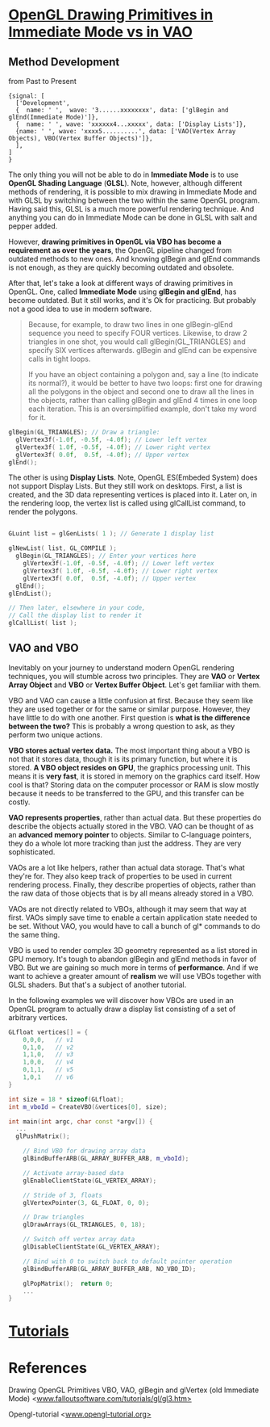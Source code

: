 [OpenGL Drawing Primitives in Immediate Mode vs in VAO](http://www.falloutsoftware.com/tutorials/gl/gl3.htm)
============================================================================================================

Method Development
------------------

from Past to Present

```wavedrom
{signal: [
  ['Development',
  {  name: ' ',  wave: '3......xxxxxxxx', data: ['glBegin and glEnd(Immediate Mode)']},
  {  name: ' ', wave: 'xxxxxx4...xxxxx', data: ['Display Lists']},
  {name: ' ', wave: 'xxxx5..........', data: ['VAO(Vertex Array Objects), VBO(Vertex Buffer Objects)']},
  ],
]
}
```

The only thing you will not be able to do in **Immediate Mode** is to use **OpenGL Shading Language** (**GLSL**). Note, however, although different methods of rendering, it is possible to mix drawing in Immediate Mode and with GLSL by switching between the two within the same OpenGL program. Having said this, GLSL is a much more powerful rendering technique. And anything you can do in Immediate Mode can be done in GLSL with salt and pepper added.

However, **drawing primitives in OpenGL via VBO has become a requirement as over the years**, the OpenGL pipeline changed from outdated methods to new ones. And knowing glBegin and glEnd commands is not enough, as they are quickly becoming outdated and obsolete.

After that, let's take a look at different ways of drawing primitives in OpenGL. One, called **Immediate Mode** using **glBegin and glEnd**, has become outdated. But it still works, and it's Ok for practicing. But probably not a good idea to use in modern software.

> Because, for example, to draw two lines in one glBegin-glEnd sequence you need to specify FOUR vertices. Likewise, to draw 2 triangles in one shot, you would call glBegin(GL_TRIANGLES) and specify SIX vertices afterwards. glBegin and glEnd can be expensive calls in tight loops.
>
> If you have an object containing a polygon and, say a line (to indicate its normal?), it would be better to have two loops: first one for drawing all the polygons in the object and second one to draw all the lines in the objects, rather than calling glBegin and glEnd 4 times in one loop each iteration. This is an oversimplified example, don't take my word for it.

```cpp
glBegin(GL_TRIANGLES); // Draw a triangle:
  glVertex3f(-1.0f, -0.5f, -4.0f); // Lower left vertex
  glVertex3f( 1.0f, -0.5f, -4.0f); // Lower right vertex
  glVertex3f( 0.0f,  0.5f, -4.0f); // Upper vertex
glEnd();
```

The other is using **Display Lists**. Note, OpenGL ES(Embeded System) does not support Display Lists. But they still work on desktops. First, a list is created, and the 3D data representing vertices is placed into it. Later on, in the rendering loop, the vertex list is called using glCallList command, to render the polygons.

```cpp

GLuint list = glGenLists( 1 ); // Generate 1 display list

glNewList( list, GL_COMPILE );
  glBegin(GL_TRIANGLES); // Enter your vertices here
    glVertex3f(-1.0f, -0.5f, -4.0f); // Lower left vertex
    glVertex3f( 1.0f, -0.5f, -4.0f); // Lower right vertex
    glVertex3f( 0.0f,  0.5f, -4.0f); // Upper vertex
  glEnd();
glEndList();

// Then later, elsewhere in your code,
// Call the display list to render it
glCallList( list );
```

VAO and VBO
-----------

Inevitably on your journey to understand modern OpenGL rendering techniques, you will stumble across two principles. They are **VAO** or **Vertex Array Object** and **VBO** or **Vertex Buffer Object**. Let's get familiar with them.

VBO and VAO can cause a little confusion at first. Because they seem like they are used together or for the same or similar purpose. However, they have little to do with one another. First question is **what is the difference between the two?** This is probably a wrong question to ask, as they perform two unique actions.

**VBO stores actual vertex data.** The most important thing about a VBO is not that it stores data, though it is its primary function, but where it is stored. **A VBO object resides on GPU**, the graphics processing unit. This means it is **very fast**, it is stored in memory on the graphics card itself. How cool is that? Storing data on the computer processor or RAM is slow mostly because it needs to be transferred to the GPU, and this transfer can be costly.

**VAO represents properties**, rather than actual data. But these properties do describe the objects actually stored in the VBO. VAO can be thought of as an **advanced memory pointer** to objects. Similar to C-language pointers, they do a whole lot more tracking than just the address. They are very sophisticated.

VAOs are a lot like helpers, rather than actual data storage. That's what they're for. They also keep track of properties to be used in current rendering process. Finally, they describe properties of objects, rather than the raw data of those objects that is by all means already stored in a VBO.

VAOs are not directly related to VBOs, although it may seem that way at first. VAOs simply save time to enable a certain application state needed to be set. Without VAO, you would have to call a bunch of gl* commands to do the same thing.

VBO is used to render complex 3D geometry represented as a list stored in GPU memory. It's tough to abandon glBegin and glEnd methods in favor of VBO. But we are gaining so much more in terms of **performance**. And if we want to achieve a greater amount of **realism** we will use VBOs together with GLSL shaders. But that's a subject of another tutorial.

In the following examples we will discover how VBOs are used in an OpenGL program to actually draw a display list consisting of a set of arbitrary vertices.

```cpp
GLfloat vertices[] = {
    0,0,0,   // v1
    0,1,0,   // v2
    1,1,0,   // v3
    1,0,0,   // v4
    0,1,1,   // v5
    1,0,1    // v6
}

int size = 18 * sizeof(GLfloat);
int m_vboId = CreateVBO(&vertices[0], size);

int main(int argc, char const *argv[]) {
  ...
  glPushMatrix();

    // Bind VBO for drawing array data
    glBindBufferARB(GL_ARRAY_BUFFER_ARB, m_vboId);

    // Activate array-based data
    glEnableClientState(GL_VERTEX_ARRAY);

    // Stride of 3, floats
    glVertexPointer(3, GL_FLOAT, 0, 0);

    // Draw triangles
    glDrawArrays(GL_TRIANGLES, 0, 18);

    // Switch off vertex array data
    glDisableClientState(GL_VERTEX_ARRAY);

    // Bind with 0 to switch back to default pointer operation
    glBindBufferARB(GL_ARRAY_BUFFER_ARB, NO_VBO_ID);

    glPopMatrix();  return 0;
    ...
}
```

[Tutorials](http://www.opengl-tutorial.org/beginners-tutorials/tutorial-2-the-first-triangle)
=============================================================================================

References
==========

Drawing OpenGL Primitives VBO, VAO, glBegin and glVertex (old Immediate Mode) <www.falloutsoftware.com/tutorials/gl/gl3.htm>

Opengl-tutorial <www.opengl-tutorial.org>
